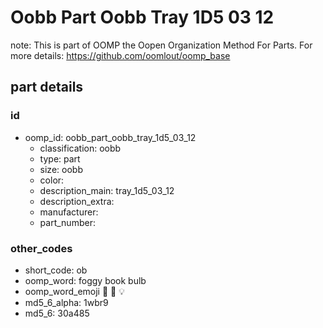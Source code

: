 # Oobb Part Oobb Tray 1D5 03 12  

note: This is part of OOMP the Oopen Organization Method For Parts. For more details: https://github.com/oomlout/oomp_base

##  part details





### id
* oomp_id: oobb_part_oobb_tray_1d5_03_12
  * classification: oobb
  * type: part
  * size: oobb
  * color: 
  * description_main: tray_1d5_03_12
  * description_extra: 
  * manufacturer: 
  * part_number: 

### other_codes
* short_code: ob
* oomp_word: foggy book bulb
* oomp_word_emoji :foggy: :book: :bulb:
* md5_6_alpha: 1wbr9
* md5_6: 30a485
